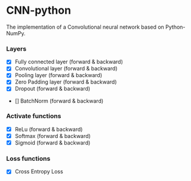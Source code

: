 # CNN-python
 The implementation of a Convolutional neural network based on Python-NumPy.
### Layers
- [X] Fully connected layer (forward & backward)
- [X] Convolutional layer (forward & backward)
- [X] Pooling layer (forward & backward)
- [X] Zero Padding layer (forward & backward)
- [X] Dropout (forward & backward)
- [] BatchNorm (forward & backward)

### Activate functions
- [X] ReLu  (forward & backward)
- [X] Softmax (forward & backward)
- [X] Sigmoid (forward & backward)
### Loss functions
- [X] Cross Entropy Loss 

